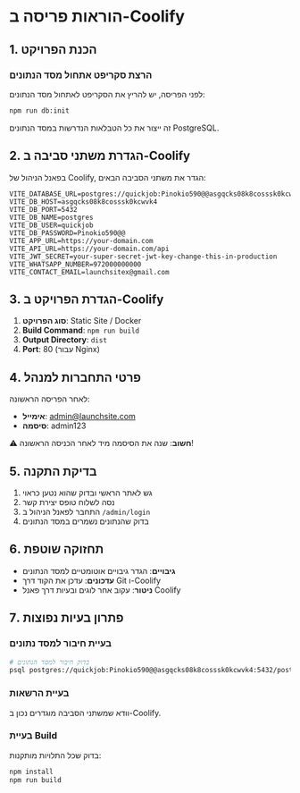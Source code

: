 # הוראות פריסה ב-Coolify

## 1. הכנת הפרויקט

### הרצת סקריפט אתחול מסד הנתונים
לפני הפריסה, יש להריץ את הסקריפט לאתחול מסד הנתונים:

```bash
npm run db:init
```

זה ייצור את כל הטבלאות הנדרשות במסד הנתונים PostgreSQL.

## 2. הגדרת משתני סביבה ב-Coolify

בפאנל הניהול של Coolify, הגדר את משתני הסביבה הבאים:

```env
VITE_DATABASE_URL=postgres://quickjob:Pinokio590@@asgqcks08k8cosssk0kcwvk4:5432/postgres
VITE_DB_HOST=asgqcks08k8cosssk0kcwvk4
VITE_DB_PORT=5432
VITE_DB_NAME=postgres
VITE_DB_USER=quickjob
VITE_DB_PASSWORD=Pinokio590@@
VITE_APP_URL=https://your-domain.com
VITE_API_URL=https://your-domain.com/api
VITE_JWT_SECRET=your-super-secret-jwt-key-change-this-in-production
VITE_WHATSAPP_NUMBER=972000000000
VITE_CONTACT_EMAIL=launchsitex@gmail.com
```

## 3. הגדרת הפרויקט ב-Coolify

1. **סוג הפרויקט**: Static Site / Docker
2. **Build Command**: `npm run build`
3. **Output Directory**: `dist`
4. **Port**: 80 (עבור Nginx)

## 4. פרטי התחברות למנהל

לאחר הפריסה הראשונה:
- **אימייל**: admin@launchsite.com
- **סיסמה**: admin123

⚠️ **חשוב**: שנה את הסיסמה מיד לאחר הכניסה הראשונה!

## 5. בדיקת התקנה

1. גש לאתר הראשי ובדוק שהוא נטען כראוי
2. נסה לשלוח טופס יצירת קשר
3. התחבר לפאנל הניהול ב `/admin/login`
4. בדוק שהנתונים נשמרים במסד הנתונים

## 6. תחזוקה שוטפת

- **גיבויים**: הגדר גיבויים אוטומטיים למסד הנתונים
- **עדכונים**: עדכן את הקוד דרך Git ו-Coolify
- **ניטור**: עקוב אחר לוגים ובעיות דרך פאנל Coolify

## 7. פתרון בעיות נפוצות

### בעיית חיבור למסד נתונים
```bash
# בדוק חיבור למסד הנתונים
psql postgres://quickjob:Pinokio590@@asgqcks08k8cosssk0kcwvk4:5432/postgres
```

### בעיית הרשאות
וודא שמשתני הסביבה מוגדרים נכון ב-Coolify.

### בעיית Build
בדוק שכל התלויות מותקנות:
```bash
npm install
npm run build
```
